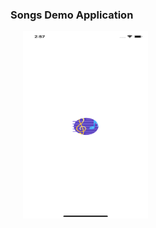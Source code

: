 ### Songs Demo Application

<img align="left" src="./screenshots/splash.png" alt="Splash" title="Splash" hspace="20" width="200" height="300"/>

